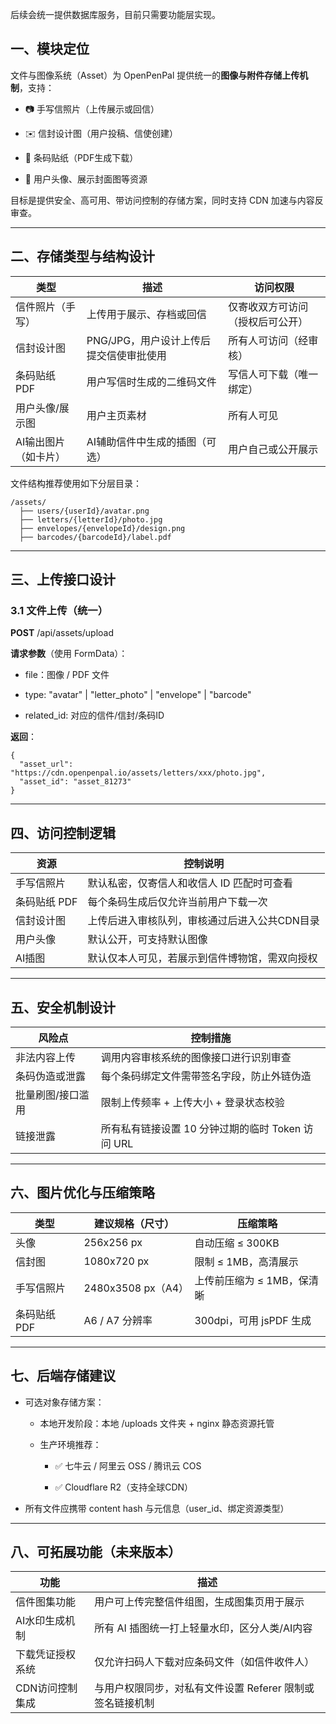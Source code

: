 后续会统一提供数据库服务，目前只需要功能层实现。

## **一、模块定位**

文件与图像系统（Asset）为 OpenPenPal 提供统一的**图像与附件存储上传机制**，支持：

- 📷 手写信照片（上传展示或回信）
    
- ✉️ 信封设计图（用户投稿、信使创建）
    
- 📎 条码贴纸（PDF生成下载）
    
- 👤 用户头像、展示封面图等资源

目标是提供安全、高可用、带访问控制的存储方案，同时支持 CDN 加速与内容反审查。

---

## **二、存储类型与结构设计**

|**类型**|**描述**|**访问权限**|
|---|---|---|
|信件照片（手写）|上传用于展示、存档或回信|仅寄收双方可访问（授权后可公开）|
|信封设计图|PNG/JPG，用户设计上传后提交信使审批使用|所有人可访问（经审核）|
|条码贴纸 PDF|用户写信时生成的二维码文件|写信人可下载（唯一绑定）|
|用户头像/展示图|用户主页素材|所有人可见|
|AI输出图片（如卡片）|AI辅助信件中生成的插图（可选）|用户自己或公开展示|

文件结构推荐使用如下分层目录：

```
/assets/
  ├── users/{userId}/avatar.png
  ├── letters/{letterId}/photo.jpg
  ├── envelopes/{envelopeId}/design.png
  ├── barcodes/{barcodeId}/label.pdf
```

---

## **三、上传接口设计**

### **3.1 文件上传（统一）**

**POST** /api/assets/upload

**请求参数**（使用 FormData）：

- file：图像 / PDF 文件
    
- type: "avatar" | "letter_photo" | "envelope" | "barcode"
    
- related_id: 对应的信件/信封/条码ID

**返回**：

```
{
  "asset_url": "https://cdn.openpenpal.io/assets/letters/xxx/photo.jpg",
  "asset_id": "asset_81273"
}
```

---

## **四、访问控制逻辑**

|**资源**|**控制说明**|
|---|---|
|手写信照片|默认私密，仅寄信人和收信人 ID 匹配时可查看|
|条码贴纸 PDF|每个条码生成后仅允许当前用户下载一次|
|信封设计图|上传后进入审核队列，审核通过后进入公共CDN目录|
|用户头像|默认公开，可支持默认图像|
|AI插图|默认仅本人可见，若展示到信件博物馆，需双向授权|

---

## **五、安全机制设计**

|**风险点**|**控制措施**|
|---|---|
|非法内容上传|调用内容审核系统的图像接口进行识别审查|
|条码伪造或泄露|每个条码绑定文件需带签名字段，防止外链伪造|
|批量刷图/接口滥用|限制上传频率 + 上传大小 + 登录状态校验|
|链接泄露|所有私有链接设置 10 分钟过期的临时 Token 访问 URL|

---

## **六、图片优化与压缩策略**

|**类型**|**建议规格（尺寸）**|**压缩策略**|
|---|---|---|
|头像|256x256 px|自动压缩 ≤ 300KB|
|信封图|1080x720 px|限制 ≤ 1MB，高清展示|
|手写信照片|2480x3508 px（A4）|上传前压缩为 ≤ 1MB，保清晰|
|条码贴纸 PDF|A6 / A7 分辨率|300dpi，可用 jsPDF 生成|

---

## **七、后端存储建议**

- 可选对象存储方案：
    
    - 本地开发阶段：本地 /uploads 文件夹 + nginx 静态资源托管
        
    - 生产环境推荐：
        
        - ✅ 七牛云 / 阿里云 OSS / 腾讯云 COS
            
        - ✅ Cloudflare R2（支持全球CDN）

- 所有文件应携带 content hash 与元信息（user_id、绑定资源类型）

---

## **八、可拓展功能（未来版本）**

|**功能**|**描述**|
|---|---|
|信件图集功能|用户可上传完整信件组图，生成图集页用于展示|
|AI水印生成机制|所有 AI 插图统一打上轻量水印，区分人类/AI内容|
|下载凭证授权系统|仅允许扫码人下载对应条码文件（如信件收件人）|
|CDN访问控制集成|与用户权限同步，对私有文件设置 Referer 限制或签名链接机制|
